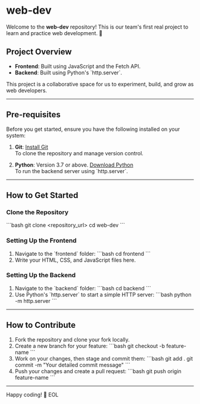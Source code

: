 # web-dev

Welcome to the **web-dev** repository! This is our team's first real project to learn and practice web development. 🎉

## Project Overview
- **Frontend**: Built using JavaScript and the Fetch API.  
- **Backend**: Built using Python's \`http.server\`.  

This project is a collaborative space for us to experiment, build, and grow as web developers.

---

## Pre-requisites

Before you get started, ensure you have the following installed on your system:

1. **Git**: [Install Git](https://git-scm.com/book/en/v2/Getting-Started-Installing-Git)  
   To clone the repository and manage version control.
   
2. **Python**: Version 3.7 or above. [Download Python](https://www.python.org/downloads/)  
   To run the backend server using \`http.server\`.



---

## How to Get Started

### Clone the Repository
\`\`\`bash
git clone <repository_url>
cd web-dev
\`\`\`

### Setting Up the Frontend
1. Navigate to the \`frontend\` folder:
   \`\`\`bash
   cd frontend
   \`\`\`
2. Write your HTML, CSS, and JavaScript files here.

### Setting Up the Backend
1. Navigate to the \`backend\` folder:
   \`\`\`bash
   cd backend
   \`\`\`
2. Use Python's \`http.server\` to start a simple HTTP server:
   \`\`\`bash
   python -m http.server
   \`\`\`

---

## How to Contribute

1. Fork the repository and clone your fork locally.
2. Create a new branch for your feature:
   \`\`\`bash
   git checkout -b feature-name
   \`\`\`
3. Work on your changes, then stage and commit them:
   \`\`\`bash
   git add .
   git commit -m "Your detailed commit message"
   \`\`\`
4. Push your changes and create a pull request:
   \`\`\`bash
   git push origin feature-name
   \`\`\`

---


Happy coding! 🚀
EOL

